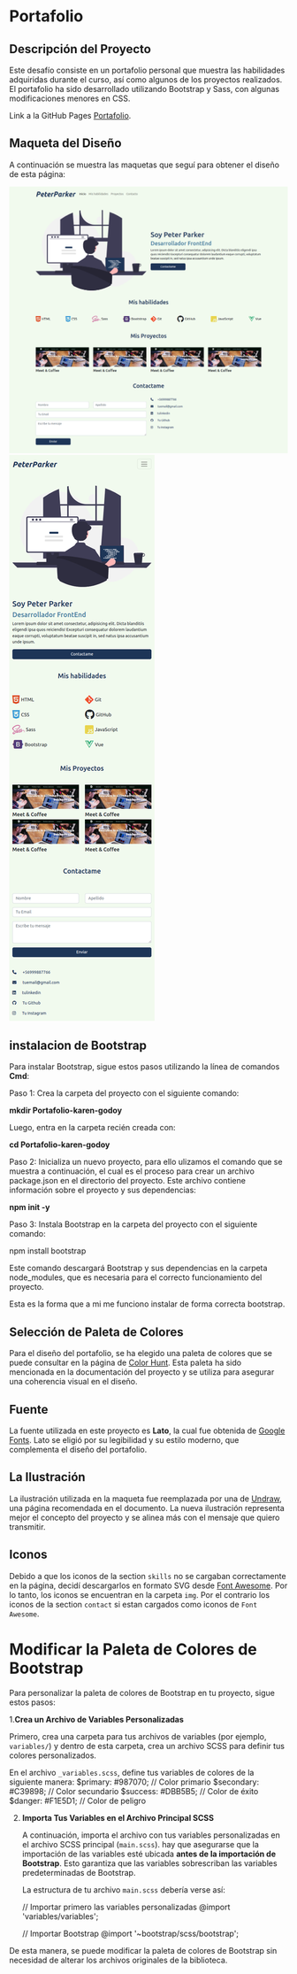 # Portafolio

## Descripción del Proyecto

Este desafío consiste en un portafolio personal que muestra las habilidades adquiridas durante el curso, así como algunos de los proyectos realizados. El portafolio ha sido desarrollado utilizando Bootstrap y Sass, con algunas modificaciones menores en CSS. 

Link a la GitHub Pages [Portafolio](https://karen371.github.io/Portafolio/).

## Maqueta del Diseño

A continuación se muestra las maquetas que seguí para obtener el diseño de esta página:

![Maqueta Desktop](./assets/img/desktop.png)
![Maqueta Responsive](./assets/img/responsive.png)

## instalacion de Bootstrap

Para instalar Bootstrap, sigue estos pasos utilizando la línea de comandos **Cmd**:

Paso 1: Crea la carpeta del proyecto con el siguiente comando:

**mkdir Portafolio-karen-godoy**

Luego, entra en la carpeta recién creada con:

**cd Portafolio-karen-godoy**

Paso 2: Inicializa un nuevo proyecto, para ello ulizamos el comando que se muestra a continuación, el cual es el proceso para crear un archivo package.json en el directorio del proyecto. Este archivo contiene información sobre el proyecto y sus dependencias:

**npm init -y**

Paso 3: Instala Bootstrap en la carpeta del proyecto con el siguiente comando:

npm install bootstrap

Este comando descargará Bootstrap y sus dependencias en la carpeta node_modules, que es necesaria para el correcto funcionamiento del proyecto. 

Esta es la forma que a mi me funciono instalar de forma correcta bootstrap.

## Selección de Paleta de Colores

Para el diseño del portafolio, se ha elegido una paleta de colores que se puede consultar en la página de [Color Hunt](https://colorhunt.co/palette/f1e5d1dbb5b5c39898987070). Esta paleta ha sido mencionada en la documentación del proyecto y se utiliza para asegurar una coherencia visual en el diseño.

## Fuente

La fuente utilizada en este proyecto es **Lato**, la cual fue obtenida de [Google Fonts](https://fonts.google.com/specimen/Lato). Lato se eligió por su legibilidad y su estilo moderno, que complementa el diseño del portafolio.

## La Ilustración

La ilustración utilizada en la maqueta fue reemplazada por una de [Undraw](https://undraw.co/), una página recomendada en el documento. La nueva ilustración representa mejor el concepto del proyecto y se alinea más con el mensaje que quiero transmitir.

## Iconos

Debido a que los iconos de la section `skills` no se cargaban correctamente en la página, decidí descargarlos en formato SVG desde [Font Awesome](https://fontawesome.com/). Por lo tanto, los iconos se encuentran en la carpeta `img`. Por el contrario los iconos de la section `contact` si estan cargados como iconos de `Font Awesome`.

# Modificar la Paleta de Colores de Bootstrap

Para personalizar la paleta de colores de Bootstrap en tu proyecto, sigue estos pasos:

1.**Crea un Archivo de Variables Personalizadas**

Primero, crea una carpeta para tus archivos de variables (por ejemplo, `variables/`) y dentro de esta carpeta, crea un archivo SCSS para definir tus colores personalizados. 

   En el archivo `_variables.scss`, define tus variables de colores de la siguiente manera:
   $primary: #987070;  // Color primario
   $secondary: #C39898; // Color secundario
   $success: #DBB5B5;  // Color de éxito
   $danger: #F1E5D1;   // Color de peligro

2. **Importa Tus Variables en el Archivo Principal SCSS**

   A continuación, importa el archivo con tus variables personalizadas en el archivo SCSS principal (`main.scss`). hay que asegurarse que la importación de las variables esté ubicada **antes de la importación de Bootstrap**. Esto garantiza que las variables sobrescriban las variables predeterminadas de Bootstrap.

   La estructura de tu archivo `main.scss` debería verse así:

   // Importar primero las variables personalizadas
   @import 'variables/variables';

   // Importar Bootstrap
   @import '~bootstrap/scss/bootstrap';

De esta manera, se puede modificar la paleta de colores de Bootstrap sin necesidad de alterar los archivos originales de la biblioteca.